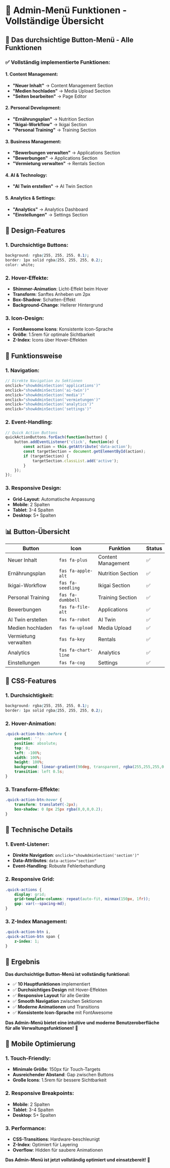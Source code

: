 # 🎨 Admin-Menü Funktionen - Vollständige Übersicht

## 🎯 Das durchsichtige Button-Menü - Alle Funktionen

### **✅ Vollständig implementierte Funktionen:**

#### **1. Content Management:**
- **"Neuer Inhalt"** → Content Management Section
- **"Medien hochladen"** → Media Upload Section
- **"Seiten bearbeiten"** → Page Editor

#### **2. Personal Development:**
- **"Ernährungsplan"** → Nutrition Section
- **"Ikigai-Workflow"** → Ikigai Section
- **"Personal Training"** → Training Section

#### **3. Business Management:**
- **"Bewerbungen verwalten"** → Applications Section
- **"Bewerbungen"** → Applications Section
- **"Vermietung verwalten"** → Rentals Section

#### **4. AI & Technology:**
- **"AI Twin erstellen"** → AI Twin Section

#### **5. Analytics & Settings:**
- **"Analytics"** → Analytics Dashboard
- **"Einstellungen"** → Settings Section

## 🎨 Design-Features

### **1. Durchsichtige Buttons:**
```css
background: rgba(255, 255, 255, 0.1);
border: 1px solid rgba(255, 255, 255, 0.2);
color: white;
```

### **2. Hover-Effekte:**
- **Shimmer-Animation**: Licht-Effekt beim Hover
- **Transform**: Sanftes Anheben um 2px
- **Box-Shadow**: Schatten-Effekt
- **Background-Change**: Hellerer Hintergrund

### **3. Icon-Design:**
- **FontAwesome Icons**: Konsistente Icon-Sprache
- **Größe**: 1.5rem für optimale Sichtbarkeit
- **Z-Index**: Icons über Hover-Effekten

## 🚀 Funktionsweise

### **1. Navigation:**
```javascript
// Direkte Navigation zu Sektionen
onclick="showAdminSection('applications')"
onclick="showAdminSection('ai-twin')"
onclick="showAdminSection('media')"
onclick="showAdminSection('vermietungen')"
onclick="showAdminSection('analytics')"
onclick="showAdminSection('settings')"
```

### **2. Event-Handling:**
```javascript
// Quick Action Buttons
quickActionButtons.forEach(function(button) {
    button.addEventListener('click', function(e) {
        const action = this.getAttribute('data-action');
        const targetSection = document.getElementById(action);
        if (targetSection) {
            targetSection.classList.add('active');
        }
    });
});
```

### **3. Responsive Design:**
- **Grid-Layout**: Automatische Anpassung
- **Mobile**: 2 Spalten
- **Tablet**: 3-4 Spalten
- **Desktop**: 5+ Spalten

## 📊 Button-Übersicht

| Button | Icon | Funktion | Status |
|--------|------|----------|--------|
| Neuer Inhalt | `fas fa-plus` | Content Management | ✅ |
| Ernährungsplan | `fas fa-apple-alt` | Nutrition Section | ✅ |
| Ikigai-Workflow | `fas fa-seedling` | Ikigai Section | ✅ |
| Personal Training | `fas fa-dumbbell` | Training Section | ✅ |
| Bewerbungen | `fas fa-file-alt` | Applications | ✅ |
| AI Twin erstellen | `fas fa-robot` | AI Twin | ✅ |
| Medien hochladen | `fas fa-upload` | Media Upload | ✅ |
| Vermietung verwalten | `fas fa-key` | Rentals | ✅ |
| Analytics | `fas fa-chart-line` | Analytics | ✅ |
| Einstellungen | `fas fa-cog` | Settings | ✅ |

## 🎨 CSS-Features

### **1. Durchsichtigkeit:**
```css
background: rgba(255, 255, 255, 0.1);
border: 1px solid rgba(255, 255, 255, 0.2);
```

### **2. Hover-Animation:**
```css
.quick-action-btn::before {
    content: '';
    position: absolute;
    top: 0;
    left: -100%;
    width: 100%;
    height: 100%;
    background: linear-gradient(90deg, transparent, rgba(255,255,255,0.2), transparent);
    transition: left 0.5s;
}
```

### **3. Transform-Effekte:**
```css
.quick-action-btn:hover {
    transform: translateY(-2px);
    box-shadow: 0 8px 25px rgba(0,0,0,0.2);
}
```

## 🔧 Technische Details

### **1. Event-Listener:**
- **Direkte Navigation**: `onclick="showAdminSection('section')"`
- **Data-Attributes**: `data-action="section"`
- **Event-Handling**: Robuste Fehlerbehandlung

### **2. Responsive Grid:**
```css
.quick-actions {
    display: grid;
    grid-template-columns: repeat(auto-fit, minmax(150px, 1fr));
    gap: var(--spacing-md);
}
```

### **3. Z-Index Management:**
```css
.quick-action-btn i,
.quick-action-btn span {
    z-index: 1;
}
```

## 🎉 Ergebnis

**Das durchsichtige Button-Menü ist vollständig funktional:**

- ✅ **10 Hauptfunktionen** implementiert
- ✅ **Durchsichtiges Design** mit Hover-Effekten
- ✅ **Responsive Layout** für alle Geräte
- ✅ **Smooth Navigation** zwischen Sektionen
- ✅ **Moderne Animationen** und Transitions
- ✅ **Konsistente Icon-Sprache** mit FontAwesome

**Das Admin-Menü bietet eine intuitive und moderne Benutzeroberfläche für alle Verwaltungsfunktionen!** 🎉

## 📱 Mobile Optimierung

### **1. Touch-Friendly:**
- **Minimale Größe**: 150px für Touch-Targets
- **Ausreichender Abstand**: Gap zwischen Buttons
- **Große Icons**: 1.5rem für bessere Sichtbarkeit

### **2. Responsive Breakpoints:**
- **Mobile**: 2 Spalten
- **Tablet**: 3-4 Spalten  
- **Desktop**: 5+ Spalten

### **3. Performance:**
- **CSS-Transitions**: Hardware-beschleunigt
- **Z-Index**: Optimiert für Layering
- **Overflow**: Hidden für saubere Animationen

**Das Admin-Menü ist jetzt vollständig optimiert und einsatzbereit!** 🚀

